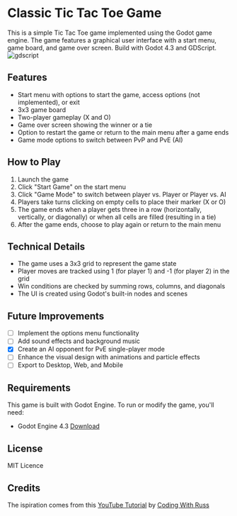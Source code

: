 # Classic Tic Tac Toe Game

This is a simple Tic Tac Toe game implemented using the Godot game engine. The game features a graphical user interface with a start menu, game board, and game over screen. Build with Godot 4.3 and GDScript.
<br>
<img alt="gdscript" src="https://img.shields.io/badge/-GODOT-478CBF?style=flat-square&logo=godotengine&logoColor=white" />

## Features

- Start menu with options to start the game, access options (not implemented), or exit
- 3x3 game board
- Two-player gameplay (X and O)
- Game over screen showing the winner or a tie
- Option to restart the game or return to the main menu after a game ends
- Game mode options to switch between PvP and PvE (AI)

## How to Play

1. Launch the game
2. Click "Start Game" on the start menu
3. Click "Game Mode" to switch between player vs. Player or Player vs. AI
4. Players take turns clicking on empty cells to place their marker (X or O)
5. The game ends when a player gets three in a row (horizontally, vertically, or diagonally) or when all cells are filled (resulting in a tie)
6. After the game ends, choose to play again or return to the main menu

## Technical Details

- The game uses a 3x3 grid to represent the game state
- Player moves are tracked using 1 (for player 1) and -1 (for player 2) in the grid
- Win conditions are checked by summing rows, columns, and diagonals
- The UI is created using Godot's built-in nodes and scenes

## Future Improvements

- [ ]  Implement the options menu functionality
- [ ]  Add sound effects and background music
- [x]  Create an AI opponent for PvE single-player mode
- [ ]  Enhance the visual design with animations and particle effects
- [ ] Export to Desktop, Web, and Mobile

## Requirements

This game is built with Godot Engine. To run or modify the game, you'll need:

- Godot Engine 4.3 [Download](https://godotengine.org/)

## License

MIT Licence

## Credits

The ispiration comes from this [YouTube Tutorial](https://youtu.be/w6leMEr1aGo) by [Coding With Russ](https://www.youtube.com/@CodingWithRuss)
